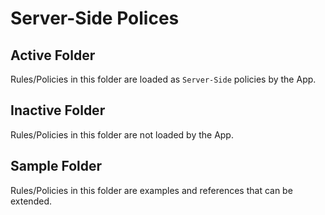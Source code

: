# Server-Side Polices

## Active Folder

Rules/Policies in this folder are loaded as `Server-Side` policies by the App.

## Inactive Folder

Rules/Policies in this folder are not loaded by the App.

## Sample Folder

Rules/Policies in this folder are examples and references that can be extended.